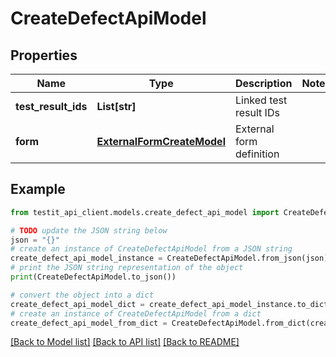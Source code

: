 # CreateDefectApiModel


## Properties

Name | Type | Description | Notes
------------ | ------------- | ------------- | -------------
**test_result_ids** | **List[str]** | Linked test result IDs | 
**form** | [**ExternalFormCreateModel**](ExternalFormCreateModel.md) | External form definition | 

## Example

```python
from testit_api_client.models.create_defect_api_model import CreateDefectApiModel

# TODO update the JSON string below
json = "{}"
# create an instance of CreateDefectApiModel from a JSON string
create_defect_api_model_instance = CreateDefectApiModel.from_json(json)
# print the JSON string representation of the object
print(CreateDefectApiModel.to_json())

# convert the object into a dict
create_defect_api_model_dict = create_defect_api_model_instance.to_dict()
# create an instance of CreateDefectApiModel from a dict
create_defect_api_model_from_dict = CreateDefectApiModel.from_dict(create_defect_api_model_dict)
```
[[Back to Model list]](../README.md#documentation-for-models) [[Back to API list]](../README.md#documentation-for-api-endpoints) [[Back to README]](../README.md)



